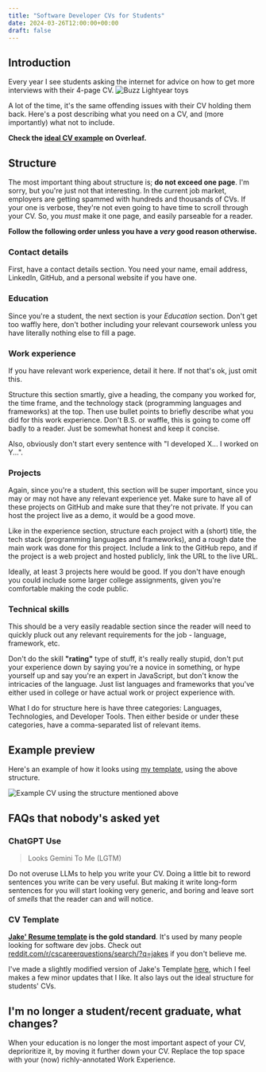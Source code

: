 ```yaml
---
title: "Software Developer CVs for Students"
date: 2024-03-26T12:00:00+00:00
draft: false
---
```


## Introduction

Every year I see students asking the internet for advice on how to get more interviews with their 4-page CV.
![Buzz Lightyear toys](/img/dev-cvs-for-students/buzz-lightyear.png)

A lot of the time, it's the same offending issues with their CV holding them back. Here's a post describing what you need on a CV, and (more importantly) what not to include.

**Check the [ideal CV example](https://www.overleaf.com/read/jvpjyhzczynq#29c097) on Overleaf.**

## Structure

The most important thing about structure is; **do not exceed one page**. I'm sorry, but you're just not that interesting. In the current job market, employers are getting spammed with hundreds and thousands of CVs. If your one is verbose, they're not even going to have time to scroll through your CV. So, you *must* make it one page, and easily parseable for a reader.

**Follow the following order unless you have a *very* good reason otherwise.**

### Contact details
First, have a contact details section. You need your name, email address, LinkedIn, GitHub, and a personal website if you have one.

### Education
Since you're a student, the next section is your _Education_ section. Don't get too waffly here, don't bother including your relevant coursework unless you have literally nothing else to fill a page.

### Work experience
If you have relevant work experience, detail it here. If not that's ok, just omit this.

Structure this section smartly, give a heading, the company you worked for, the time frame, and the technology stack (programming languages and frameworks) at the top. Then use bullet points to briefly describe what you did for this work experience. Don't B.S. or waffle, this is going to come off badly to a reader. Just be somewhat honest and keep it concise.

Also, obviously don't start every sentence with "I developed X... I worked on Y...".

### Projects
Again, since you're a student, this section will be super important, since you may or may not have any relevant experience yet. Make sure to have all of these projects on GitHub and make sure that they're not private. If you can host the project live as a demo, it would be a good move.

Like in the experience section, structure each project with a (short) title, the tech stack (programming languages and frameworks), and a rough date the main work was done for this project. Include a link to the GitHub repo, and if the project is a web project and hosted publicly, link the URL to the live URL.

Ideally, at least 3 projects here would be good. If you don't have enough you could include some larger college assignments, given you're comfortable making the code public.

### Technical skills
This should be a very easily readable section since the reader will need to quickly pluck out any relevant requirements for the job - language, framework, etc. 

Don't do the skill **"rating"** type of stuff, it's really really stupid, don't put your experience down by saying you're a novice in something, or hype yourself up and say you're an expert in JavaScript, but don't know the intricacies of the language. Just list languages and frameworks that you've either used in college or have actual work or project experience with.

What I do for structure here is have three categories: Languages, Technologies, and Developer Tools. Then either beside or under these categories, have a comma-separated list of relevant items.

## Example preview
Here's an example of how it looks using [my template](https://www.overleaf.com/read/jvpjyhzczynq#29c097), using the above structure.

![Example CV using the structure mentioned above](/img/dev-cvs-for-students/example-cv.jpg)

## FAQs that nobody's asked yet

### ChatGPT Use
> Looks Gemini To Me (LGTM)

Do not overuse LLMs to help you write your CV. Doing a little bit to reword sentences you write can be very useful. But making it write long-form sentences for you will start looking very generic, and boring and leave sort of *smells* that the reader can and will notice.

### CV Template
**[Jake' Resume template](https://www.overleaf.com/latex/templates/jakes-resume/syzfjbzwjncs) is the gold standard**. It's used by many people looking for software dev jobs. Check out [reddit.com/r/cscareerquestions/search/?q=jakes](https://www.reddit.com/r/cscareerquestions/search/?q=jakes) if you don't believe me.

I've made a slightly modified version of Jake's Template [here](https://www.overleaf.com/read/jvpjyhzczynq#29c097), which I feel makes a few minor updates that I like. It also lays out the ideal structure for students' CVs.

## I'm no longer a student/recent graduate, what changes?
When your education is no longer the most important aspect of your CV, deprioritize it, by moving it further down your CV. Replace the top space with your (now) richly-annotated Work Experience.

